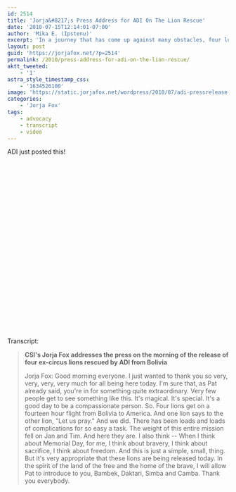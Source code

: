 ```yaml
---
id: 2514
title: 'Jorja&#8217;s Press Address for ADI On The Lion Rescue'
date: '2010-07-15T12:14:01-07:00'
author: 'Mika E. (Ipstenu)'
excerpt: 'In a journey that has come up against many obstacles, four lucky lions have finally arrived in California, to experience their first taste of freedom in a beautiful new enclosure. Jorja Fox aided and accompanied the ADI Rescue Team during the rescue.'
layout: post
guid: 'https://jorjafox.net/?p=2514'
permalink: /2010/press-address-for-adi-on-the-lion-rescue/
aktt_tweeted:
    - '1'
astra_style_timestamp_css:
    - '1634526100'
image: 'https://static.jorjafox.net/wordpress/2010/07/adi-pressrelease.jpg'
categories:
    - 'Jorja Fox'
tags:
    - advocacy
    - transcript
    - video
---
```


ADI just posted this!

<object width="480" height="385"><param name="movie" value="http://www.youtube.com/v/tlJxSaT7fkk&amp;hl=en_US&amp;fs=1?rel=0"></param><param name="allowFullScreen" value="true"></param><param name="allowscriptaccess" value="always"></param><embed src="http://www.youtube.com/v/tlJxSaT7fkk&amp;hl=en_US&amp;fs=1?rel=0" type="application/x-shockwave-flash" allowscriptaccess="always" allowfullscreen="true" width="480" height="385"></embed></object>

Transcript:
<blockquote><strong>CSI's Jorja Fox addresses the press on the morning of the release of four ex-circus lions rescued by ADI from Bolivia</strong>

Jorja Fox: Good morning everyone. I just wanted to thank you so very, very, very, very much for all being here today.  I'm sure that, as Pat already said, you're in for something quite extraordinary.  Very few people get to see something like this. It's magical.  It's special.  It's a good day to be a compassionate person.  So.  Four lions get on a fourteen hour flight from Bolivia to America.  And one lion says to the other lion, "Let us pray."  And we did.  There has been loads and loads of complications for so easy a task. The weight of this entire mission fell on Jan and Tim. And here they are.  I also think -- When I think about Memorial Day, for me, I think about bravery, I think about sacrifice, I think about freedom.  And this is just a simple, small, thing. But it's very appropriate that these lions are being released today. In the spirit of the land of the free and the home of the brave, I will allow Pat to introduce to you, Bambek, Daktari, Simba and Camba.  Thank you everybody.</blockquote>